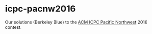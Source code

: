 # icpc-pacnw2016
Our solutions (Berkeley Blue) to the [ACM ICPC Pacific Northwest](http://acmicpc-pacnw.org/) 2016 contest.
